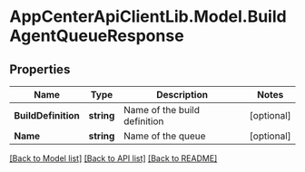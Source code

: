# AppCenterApiClientLib.Model.BuildAgentQueueResponse
## Properties

Name | Type | Description | Notes
------------ | ------------- | ------------- | -------------
**BuildDefinition** | **string** | Name of the build definition | [optional] 
**Name** | **string** | Name of the queue | [optional] 

[[Back to Model list]](../README.md#documentation-for-models) [[Back to API list]](../README.md#documentation-for-api-endpoints) [[Back to README]](../README.md)

